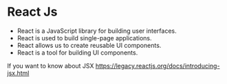 # React Js 
<ul>
  <li>React is a JavaScript library for building user interfaces.</li>
  <li>React is used to build single-page applications.</li>
  <li>React allows us to create reusable UI components.</li>
  <li>React is a tool for building UI components.</li>
</ul>

If you want to know about JSX https://legacy.reactjs.org/docs/introducing-jsx.html
